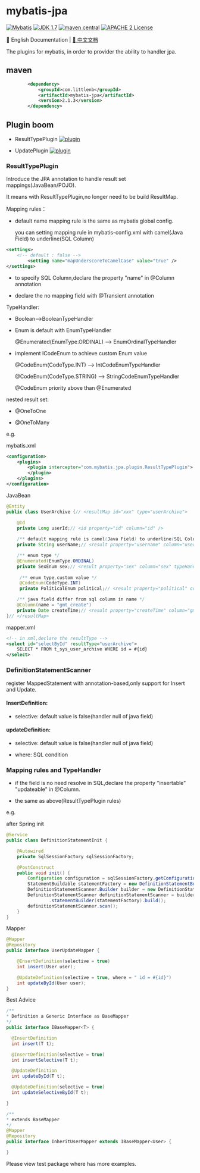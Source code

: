 # mybatis-jpa

[![Mybatis](https://img.shields.io/badge/mybatis-3.4.x-brightgreen.svg)](https://maven-badges.herokuapp.com/maven-central/org.mybatis/mybatis)
[![JDK 1.7](https://img.shields.io/badge/JDK-1.7-green.svg)]()
[![maven central](https://img.shields.io/badge/version-2.1.3-brightgreen.svg)](http://search.maven.org/#artifactdetails%7Ccom.github.cnsvili%7Cmybatis-jpa%7C2.1.3%7C)
[![APACHE 2 License](https://img.shields.io/badge/license-Apache2-blue.svg?style=flat)](LICENSE)

:book: English Documentation | [:book: 中文文档](README.md)

The plugins for mybatis, in order to provider the ability to handler jpa.

## maven

```xml
        <dependency>
            <groupId>com.littlenb</groupId>
            <artifactId>mybatis-jpa</artifactId>
            <version>2.1.3</version>
        </dependency>
```

## Plugin boom

+ ResultTypePlugin [![plugin](https://img.shields.io/badge/plugin-resolved-green.svg)]()

+ UpdatePlugin [![plugin](https://img.shields.io/badge/plugin-resolved-green.svg)]()

### ResultTypePlugin

Introduce the JPA annotation to handle result set mappings(JavaBean/POJO).

It means with ResultTypePlugin,no longer need to be build ResultMap.

Mapping rules：

+ default name mapping rule is the same as mybatis global config.

  you can setting mapping rule in mybatis-config.xml with camel(Java Field) to underline(SQL Column)

```xml
<settings>
    <!-- default : false -->
		<setting name="mapUnderscoreToCamelCase" value="true" />
</settings>
```

+ to specify SQL Column,declare the property "name" in @Column annotation

+ declare the no mapping field with @Transient annotation

TypeHandler:

+ Boolean-->BooleanTypeHandler

+ Enum is default with EnumTypeHandler

  @Enumerated(EnumType.ORDINAL) --> EnumOrdinalTypeHandler

+ implement ICodeEnum to achieve custom Enum value

  @CodeEnum(CodeType.INT) --> IntCodeEnumTypeHandler
  
  @CodeEnum(CodeType.STRING) --> StringCodeEnumTypeHandler
  
  @CodeEnum priority above than @Enumerated

nested result set:

+ @OneToOne

+ @OneToMany

e.g.

mybatis.xml

```xml
<configuration>
    <plugins>
		<plugin interceptor="com.mybatis.jpa.plugin.ResultTypePlugin">
		</plugin>
	</plugins>
</configuration>
```

JavaBean

```JAVA
@Entity
public class UserArchive {// <resultMap id="xxx" type="userArchive">

    @Id
    private Long userId;// <id property="id" column="id" />
                           
    /** default mapping rule is camel(Java Field) to underline(SQL Column) */
    private String userName;// <result property="username" column="user_name"/>

    /** enum type */
    @Enumerated(EnumType.ORDINAL)
    private SexEnum sex;// <result property="sex" column="sex" typeHandler=EnumOrdinalTypeHandler/>
    
     /** enum type,custom value */
     @CodeEnum(CodeType.INT)
     private PoliticalEnum political;// <result property="political" column="political" typeHandler=IntCodeEnumTypeHandler/>

    /** java field differ from sql column in name */
    @Column(name = "gmt_create")
    private Date createTime;// <result property="createTime" column="gmt_create"/>
}// </resultMap>
```

mapper.xml

```xml
<!-- in xml,declare the resultType -->
<select id="selectById" resultType="userArchive">
	SELECT * FROM t_sys_user_archive WHERE id = #{id}
</select>
```

### DefinitionStatementScanner

register MappedStatement with annotation-based,only support for Insert and Update.

#### InsertDefinition:

+ selective: default value is false(handler null of java field)

#### updateDefinition:

+ selective: default value is false(handler null of java field)

+ where: SQL condition

### Mapping rules and TypeHandler 

+ if the field is no need resolve in SQL,declare the property "insertable" "updateable" in @Column.

+ the same as above(ResultTypePlugin rules)

e.g.

after Spring init

```java
@Service
public class DefinitionStatementInit {

    @Autowired
    private SqlSessionFactory sqlSessionFactory;

    @PostConstruct
    public void init() {
        Configuration configuration = sqlSessionFactory.getConfiguration();
        StatementBuildable statementFactory = new DefinitionStatementBuilder(configuration);
        DefinitionStatementScanner.Builder builder = new DefinitionStatementScanner.Builder();
        DefinitionStatementScanner definitionStatementScanner = builder.configuration(configuration).basePackages(new String[]{"com.mybatis.jpa.mapper"})
                .statementBuilder(statementFactory).build();
        definitionStatementScanner.scan();
    }
}
```

Mapper

```Java
@Mapper
@Repository
public interface UserUpdateMapper {

    @InsertDefinition(selective = true)
    int insert(User user);

    @UpdateDefinition(selective = true, where = " id = #{id}")
    int updateById(User user);
}
```

Best Advice

```java
/**
* Definition a Generic Interface as BaseMapper 
*/
public interface IBaseMapper<T> {

  @InsertDefinition
  int insert(T t);

  @InsertDefinition(selective = true)
  int insertSelective(T t);

  @UpdateDefinition
  int updateById(T t);

  @UpdateDefinition(selective = true)
  int updateSelectiveById(T t);

}

/**
* extends BaseMapper
*/
@Mapper
@Repository
public interface InheritUserMapper extends IBaseMapper<User> {

}
```

Please view test package where has more examples.